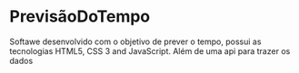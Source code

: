 # PrevisãoDoTempo
Softawe desenvolvido com o objetivo de prever o tempo, possui as tecnologias HTML5, CSS 3 and JavaScript. Além de uma api para trazer os dados
